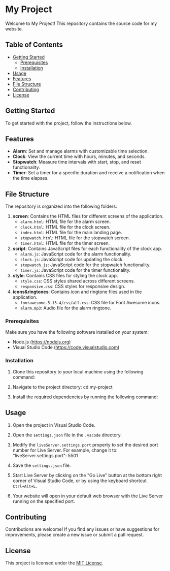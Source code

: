 # My Project

Welcome to My Project! This repository contains the source code for my website.

## Table of Contents

- [Getting Started](#getting-started)
  - [Prerequisites](#prerequisites)
  - [Installation](#installation)
- [Usage](#usage)
- [Features](#features)
- [File Structure](#file-structure)
- [Contributing](#contributing)
- [License](#license)

## Getting Started

To get started with the project, follow the instructions below.

## Features

- **Alarm**: Set and manage alarms with customizable time selection.
- **Clock**: View the current time with hours, minutes, and seconds.
- **Stopwatch**: Measure time intervals with start, stop, and reset functionality.
- **Timer**: Set a timer for a specific duration and receive a notification when the time elapses.

## File Structure

The repository is organized into the following folders:

1. **screen**: Contains the HTML files for different screens of the application.
   - `alarm.html`: HTML file for the alarm screen.
   - `clock.html`: HTML file for the clock screen.
   - `index.html`: HTML file for the main landing page.
   - `stopwatch.html`: HTML file for the stopwatch screen.
   - `timer.html`: HTML file for the timer screen.
2. **script**: Contains JavaScript files for each functionality of the clock app.
   - `alarm.js`: JavaScript code for the alarm functionality.
   - `clock.js`: JavaScript code for updating the clock.
   - `stopwatch.js`: JavaScript code for the stopwatch functionality.
   - `timer.js`: JavaScript code for the timer functionality.
3. **style**: Contains CSS files for styling the clock app.
   - `style.css`: CSS styles shared across different screens.
   - `responsive.css`: CSS styles for responsive design.
4. **icons&ringtones**: Contains icon and ringtone files used in the application.
   - `fontawesome-5.15.4/css/all.css`: CSS file for Font Awesome icons.
   - `alarm.mp3`: Audio file for the alarm ringtone.

### Prerequisites

Make sure you have the following software installed on your system:

- Node.js (https://nodejs.org)
- Visual Studio Code (https://code.visualstudio.com)

### Installation

1. Clone this repository to your local machine using the following command:

2. Navigate to the project directory: cd my-project

3. Install the required dependencies by running the following command:

## Usage

1. Open the project in Visual Studio Code.

2. Open the `settings.json` file in the `.vscode` directory.

3. Modify the `liveServer.settings.port` property to set the desired port number for Live Server. For example, change it to: "liveServer.settings.port": 5501

4. Save the `settings.json` file.

5. Start Live Server by clicking on the "Go Live" button at the bottom right corner of Visual Studio Code, or by using the keyboard shortcut `Ctrl+Alt+L`.

6. Your website will open in your default web browser with the Live Server running on the specified port.


## Contributing

Contributions are welcome! If you find any issues or have suggestions for improvements, please create a new issue or submit a pull request.

## License

This project is licensed under the [MIT License](LICENSE).

